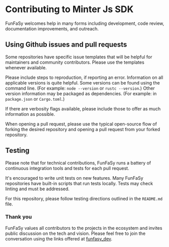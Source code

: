 # Contributing to Minter Js SDK

FunFaSy welcomes help in many forms including development, code review, documentation improvements, and outreach.

## Using Github issues and pull requests

Some repositories have specific issue templates that will be helpful for maintainers and community contributors. 
Please use the templates whenever available.

Please include steps to reproduction, if reporting an error. Information on all applicable versions is quite helpful.
Some versions can be found using the command line. (For example: `node --version` or `rustc --version`.) 
Other version information may be packaged as dependencies. (For example: in `package.json` or `Cargo.toml`.)

If there are verbosity flags available, please include those to offer as much information as possible.

When opening a pull request, please use the typical open-source flow of forking the desired repository and opening a pull request from your forked repository. 

## Testing

Please note that for technical contributions, FunFaSy runs a battery of continuous integration tools and tests for each pull request.

It's encouraged to write unit tests on new features. Many FunFaSy repositories have built-in scripts that run tests locally. Tests may check linting and must be addressed.

For this repository, please follow testing directions outlined in the `README.md` file.

### Thank you

FunFaSy values all contributors to the projects in the ecosystem and invites public discussion on the tech and vision. 
Please feel free to join the conversation using the links offered at [funfasy_dev](https://t.me/funfasy_dev).
